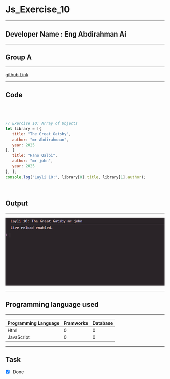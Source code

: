 
 # Js_Exercise_10
 
 ***
 
 ## Developer Name : Eng Abdirahman Ai
 
 ***
 
 ## Group A
 
 ***
 [github Link](https://github.com/engai2025/All-js)
 
 ***
 
 ## Code
 
 ~~~ Javascript
 


// Exercise 10: Array of Objects
let library = [{
    title: "The Great Gatsby",
    author: "mr Abdirahmaan",
    year: 2025
}, {
    title: "Hano Qalbi",
    author: "mr john",
    year: 2025
}, ];
console.log("Layli 10:", library[0].title, library[1].author);


 
 
 ~~~
 
 
  
 
 ## Output
 
 ***
 ![Output The Code](../10-Exercise/Assets/Capture.PNG)
 ***
 
  
 
 ## Programming language used
 
 ***
 
 |Programming Language |Framworke | Database
 |:-------------------|:----------|:--------
 |Html                |0          |0
 |JavaScript          |0          |0
 
 ***
 
 ## Task
 
 - [x] Done
 